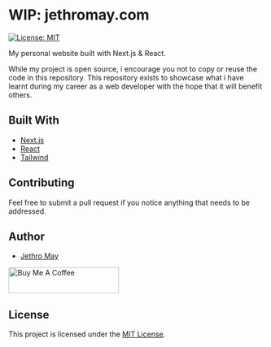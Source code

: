 # WIP: jethromay.com

[![License: MIT](https://img.shields.io/badge/License-MIT-green.svg)](https://opensource.org/licenses/MIT) 

My personal website built with Next.js & React. 

While my project is open source, i encourage you not to copy or reuse the code in this repository. This repository exists to showcase what i have learnt during my career as a web developer with the hope that it will benefit others.

## Built With

* [Next.js](https://nextjs.org/) 
* [React](https://reactjs.org/)
* [Tailwind](https://tailwindcss.com/)

## Contributing

Feel free to submit a pull request if you notice anything that needs to be addressed.

## Author

* [Jethro May](https://jethromay.com)

<a href="https://www.buymeacoffee.com/Px9T5qY6j" target="_blank"><img src="https://cdn.buymeacoffee.com/buttons/default-blue.png" alt="Buy Me A Coffee" style="height: 51px !important;width: 217px !important;" ></a>

## License

This project is licensed under the [MIT License](LICENSE).